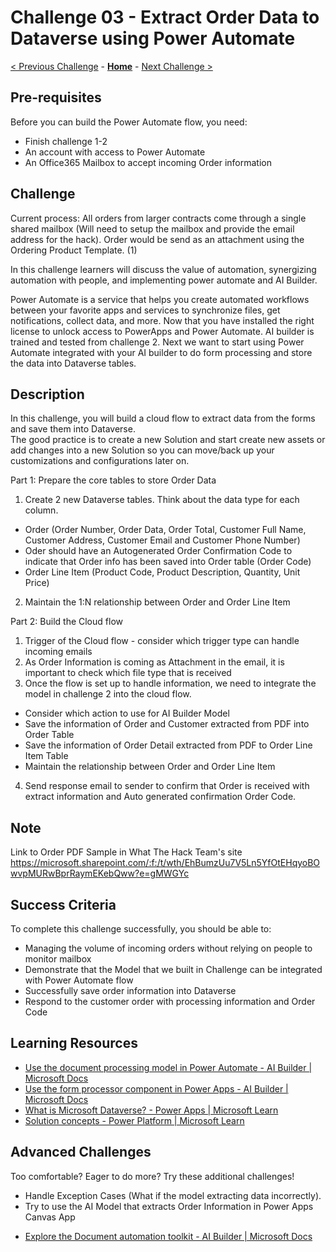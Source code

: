 # Challenge 03 - Extract Order Data to Dataverse using Power Automate

[< Previous Challenge](./Challenge-02.md) - **[Home](../README.md)** - [Next Challenge >](./Challenge-04.md)

## Pre-requisites

Before you can build the Power Automate flow, you need:
- Finish challenge 1-2
- An account with access to Power Automate
- An Office365 Mailbox to accept incoming Order information

## Challenge

Current process: All orders from  larger contracts come through a single shared mailbox (Will need to setup the mailbox and provide the email address for the hack). Order would be send as an attachment using the Ordering Product Template. (1)

In this challenge learners will discuss the value of automation, synergizing automation with people, and implementing power automate and AI Builder.

Power Automate is a service that helps you create automated workflows between your favorite apps and services to synchronize files, get notifications, collect data, and more. Now that you have installed the right license to unlock access to PowerApps and Power Automate. AI builder is trained and tested from challenge 2. Next we want to start using Power Automate integrated with your AI builder to do form processing and store the data into Dataverse tables. 

## Description

In this challenge, you will build a cloud flow to extract data from the forms and save them into Dataverse.  
The good practice is to create a new Solution and start create new assets or add changes into a new Solution so you can move/back up your customizations and configurations later on. 

Part 1: Prepare the core tables to store Order Data
1. Create 2 new Dataverse tables. Think about the data type for each column.
- Order (Order Number, Order Data, Order Total, Customer Full Name, Customer Address, Customer Email and Customer Phone Number)
- Oder should have an Autogenerated Order Confirmation Code to indicate that Order info has been saved into Order table (Order Code)
- Order Line Item (Product Code, Product Description, Quantity, Unit Price)
2. Maintain the 1:N relationship between Order and Order Line Item
	
Part 2: Build the Cloud flow
1. Trigger of the Cloud flow - consider which trigger type can handle incoming emails
2. As Order Information is coming as Attachment in the email, it is important to check which file type that is received
3. Once the flow is set up to handle information, we need to integrate the model in challenge 2 into the cloud flow.
- Consider which action to use for AI Builder Model
- Save the information of Order and Customer extracted from PDF into Order Table
- Save the information of Order Detail extracted from PDF to Order Line Item Table
- Maintain the relationship between Order and Order Line Item
4. Send response email to sender to confirm that Order is received with extract information and Auto generated confirmation Order Code.

## Note

Link to Order PDF Sample in What The Hack Team's site
https://microsoft.sharepoint.com/:f:/t/wth/EhBumzUu7V5Ln5YfOtEHqyoBOwvpMURwBprRaymEKebQww?e=gMWGYc

## Success Criteria

To complete this challenge successfully, you should be able to:
- Managing the volume of incoming orders without relying on people to monitor mailbox
- Demonstrate that the Model that we built in Challenge can be integrated with Power Automate flow
- Successfully save order information into Dataverse
- Respond to the customer order with processing information and Order Code

## Learning Resources

* [Use the document processing model in Power Automate - AI Builder | Microsoft Docs](https://docs.microsoft.com/en-us/ai-builder/form-processing-model-in-flow)
* [Use the form processor component in Power Apps - AI Builder | Microsoft Docs](https://docs.microsoft.com/en-us/ai-builder/form-processor-component-in-powerapps)
* [What is Microsoft Dataverse? - Power Apps | Microsoft Learn](https://learn.microsoft.com/en-us/power-apps/maker/data-platform/data-platform-intro)
* [Solution concepts - Power Platform | Microsoft Learn](https://learn.microsoft.com/en-us/power-platform/alm/solution-concepts-alm)


## Advanced Challenges

Too comfortable? Eager to do more? Try these additional challenges!
- Handle Exception Cases (What if the model extracting data incorrectly).
- Try to use the AI Model that extracts Order Information in Power Apps Canvas App
* [Explore the Document automation toolkit - AI Builder | Microsoft Docs](https://docs.microsoft.com/en-us/ai-builder/doc-automation?msclkid=d7043197d0a211ec83ca9d25453fab57)


